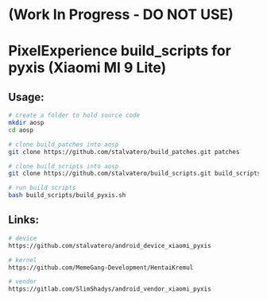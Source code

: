 # (Work In Progress - DO NOT USE)
#
# PixelExperience build_scripts for pyxis (Xiaomi MI 9 Lite)

## Usage:
```bash
# create a folder to hold source code
mkdir aosp
cd aosp

# clone build_patches into aosp
git clone https://github.com/stalvatero/build_patches.git patches

# clone build_scripts into aosp
git clone https://github.com/stalvatero/build_scripts.git build_scripts

# run build scripts
bash build_scripts/build_pyxis.sh
```

## Links:
```bash
# device
https://github.com/stalvatero/android_device_xiaomi_pyxis

# kernel
https://github.com/MemeGang-Development/HentaiKremul

# vendor
https://gitlab.com/SlimShadys/android_vendor_xiaomi_pyxis
```
